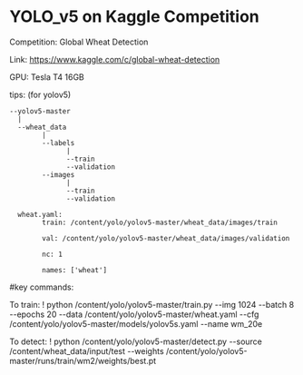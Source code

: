 # YOLO_v5 on Kaggle Competition

Competition: Global Wheat Detection

Link: https://www.kaggle.com/c/global-wheat-detection

GPU: Tesla T4 16GB

tips:  (for yolov5)

    --yolov5-master
      |
      --wheat_data
            |
            --labels
                  |
                  --train
                  --validation
            --images
                  |
                  --train
                  --validation
                  
      wheat.yaml:
            train: /content/yolo/yolov5-master/wheat_data/images/train
            
            val: /content/yolo/yolov5-master/wheat_data/images/validation
            
            nc: 1
            
            names: ['wheat']
                 
#key commands:

To train: ! python /content/yolo/yolov5-master/train.py --img 1024 --batch 8 --epochs 20 --data /content/yolo/yolov5-master/wheat.yaml --cfg /content/yolo/yolov5-master/models/yolov5s.yaml --name wm_20e

To detect: ! python /content/yolo/yolov5-master/detect.py --source /content/wheat_data/input/test --weights /content/yolo/yolov5-master/runs/train/wm2/weights/best.pt

    
          
